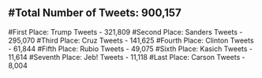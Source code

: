#Total Number of Tweets: 900,157 
---
#First Place: Trump Tweets - 321,809
#Second Place: Sanders Tweets - 295,070
#Third Place: Cruz Tweets - 141,625
#Fourth Place: Clinton Tweets - 61,844
#Fifth Place: Rubio Tweets - 49,075
#Sixth Place: Kasich Tweets - 11,614
#Seventh Place: Jeb! Tweets - 11,118
#Last Place: Carson Tweets - 8,004
